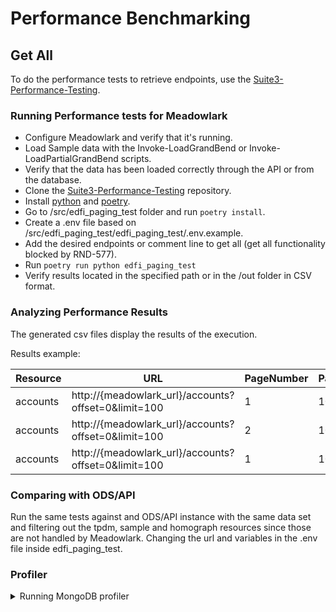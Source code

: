 # Performance Benchmarking

## Get All

To do the performance tests to retrieve endpoints, use the
[Suite3-Performance-Testing](https://github.com/Ed-Fi-Exchange-OSS/Suite-3-Performance-Testing).

### Running Performance tests for Meadowlark

- Configure Meadowlark and verify that it's running.
- Load Sample data with the Invoke-LoadGrandBend or Invoke-LoadPartialGrandBend scripts.
- Verify that the data has been loaded correctly through the API or from the database.
- Clone the [Suite3-Performance-Testing](https://github.com/Ed-Fi-Exchange-OSS/Suite-3-Performance-Testing) repository.
- Install [python](https://www.python.org/downloads/) and [poetry](https://python-poetry.org/docs/#installation).
- Go to /src/edfi_paging_test folder and run `poetry install`.
- Create a .env file based on /src/edfi_paging_test/edfi_paging_test/.env.example.
- Add the desired endpoints or comment line to get all (get all functionality blocked by RND-577).
- Run `poetry run python edfi_paging_test`
- Verify results located in the specified path or in the /out folder in CSV format.

### Analyzing Performance Results

The generated csv files display the results of the execution.

Results example:

| Resource |                         URL                         | PageNumber | PageSize | NumberOfRecords | ElapsedTime | StatusCode |
|----------|-----------------------------------------------------|------------|----------|-----------------|-------------|------------|
| accounts | http://{meadowlark_url}/accounts?offset=0&limit=100 |  1         |    100   |       100       | 0.020013055 |     200    |
| accounts | http://{meadowlark_url}/accounts?offset=0&limit=100 |  2         |    100   |       100       | 0.040413055 |     200    |
| accounts | http://{meadowlark_url}/accounts?offset=0&limit=100 |  1         |    100   |       100       | 0.089013055 |     200    |

### Comparing with ODS/API

Run the same tests against and ODS/API instance with the same data set and filtering out the tpdm, sample and homograph
resources since those are not handled by Meadowlark. Changing the url and variables in the .env file inside edfi_paging_test.

### Profiler

<details>
  <summary>Running MongoDB profiler</summary>

MongoDB comes with a built in profiler, disabled by default.

To enable, connect to the docker container with `mongosh` and execute `db.setProfilingLevel(2)` to track all traffic.

This must be done before running the paging tests to track the next instructions. To see the latest tracked data, run `show
profile`.

This will display something similar to:

```json
query   meadowlark.documents 1ms Wed Jun 07 2023 15:20:33
command:{
  find: 'documents',
  filter: {
    aliasIds: {
      '$in': [
        'KcsqHWHlSrAHP0LyDuChFK-C3NuO_tH5NF2YRA',
        'auET2M3A7eg92ChrMaFL6vkmjHtx83fCs3kt_w',
        'h0E08by8zxQHVXAblfHfXX4gU4l2-0AKcLWbGA'
      ]
    }
  },
  projection: { _id: 1 },
  txnNumber: Long("754"),
  autocommit: false,
  '$clusterTime': {
    clusterTime: Timestamp({ t: 1686172829, i: 1 }),
    signature: {
      hash: "",
      keyId: Long("7241292544405929986")
    }
  },
  '$db': 'meadowlark'
} keysExamined:5 docsExamined:2 cursorExhausted numYield:0 nreturned:2 locks:{} storage:{} responseLength:346 protocol:op_msg
```

From the results, you can analyze the timeStamp and the number of docs and keys examined to get the results. [Read more](https://www.mongodb.com/docs/manual/reference/database-profiler/).

</details>
